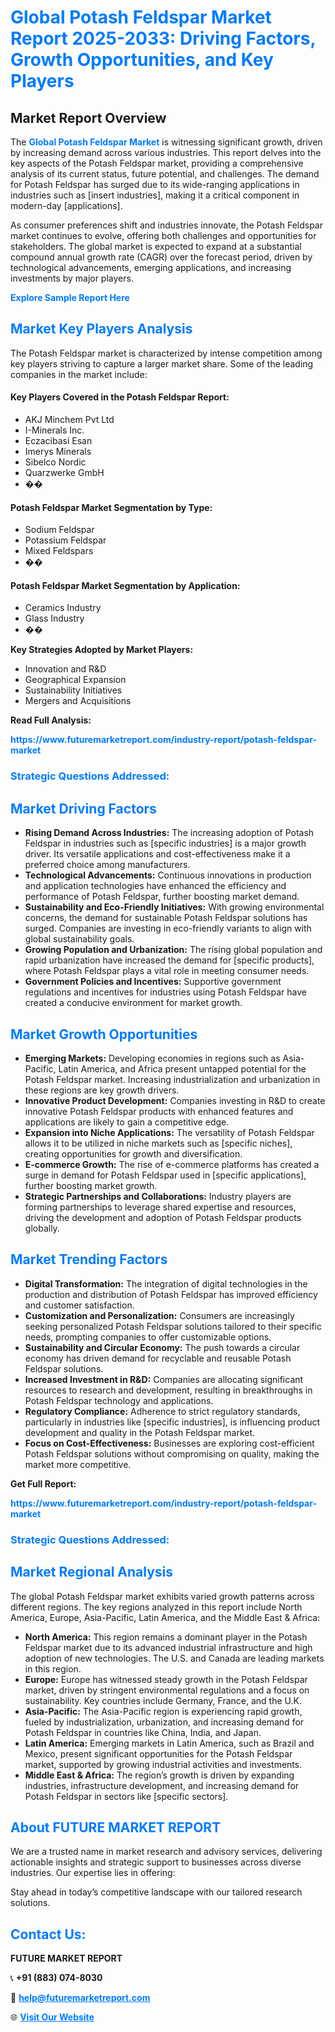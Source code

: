 <h1 style="color: #007BFF;">Global Potash Feldspar Market Report 2025-2033: Driving Factors, Growth Opportunities, and Key Players</h1>

<section id="overview">
<h2>Market Report Overview</h2>
<p>The <a href="https://www.futuremarketreport.com/industry-report/potash-feldspar-market" style="color: #007BFF; text-decoration: none;"><strong>Global Potash Feldspar Market</strong></a> is witnessing significant growth, driven by increasing demand across various industries. This report delves into the key aspects of the Potash Feldspar market, providing a comprehensive analysis of its current status, future potential, and challenges. The demand for Potash Feldspar has surged due to its wide-ranging applications in industries such as [insert industries], making it a critical component in modern-day [applications].</p>
<p>As consumer preferences shift and industries innovate, the Potash Feldspar market continues to evolve, offering both challenges and opportunities for stakeholders. The global market is expected to expand at a substantial compound annual growth rate (CAGR) over the forecast period, driven by technological advancements, emerging applications, and increasing investments by major players.</p>
</section>

<section id="overview">
<p><a href="https://www.futuremarketreport.com/request-sample/reportId=118354" style="color: #007BFF; text-decoration: none;"><strong>Explore Sample Report Here</strong></a></p>
</section>

<section id="key-players">
<h2 style="color: #007BFF;">Market Key Players Analysis</h2>
<p>The Potash Feldspar market is characterized by intense competition among key players striving to capture a larger market share. Some of the leading companies in the market include:</p>
<h4>Key Players Covered in the Potash Feldspar Report:</h4>
<ul><li>AKJ Minchem Pvt Ltd</li><li>I-Minerals Inc.</li><li>Eczacibasi Esan</li><li>Imerys Minerals</li><li>Sibelco Nordic</li><li>Quarzwerke GmbH</li><li>��</li></ul>
<h4>Potash Feldspar Market Segmentation by Type:</h4>
<ul><li>Sodium Feldspar</li><li>Potassium Feldspar</li><li>Mixed Feldspars</li><li>��</li></ul>

<h4>Potash Feldspar Market Segmentation by Application:</h4>
<ul><li>Ceramics Industry</li><li>Glass Industry</li><li>��</li></ul>
<p><strong>Key Strategies Adopted by Market Players:</strong></p>
<ul>
<li>Innovation and R&D</li>
<li>Geographical Expansion</li>
<li>Sustainability Initiatives</li>
<li>Mergers and Acquisitions</li>
</ul>
</section>

<section>
<p><strong>Read Full Analysis: </strong></p><a href="https://www.futuremarketreport.com/industry-report/potash-feldspar-market" style="color: #007BFF; text-decoration: none;"><strong>https://www.futuremarketreport.com/industry-report/potash-feldspar-market</strong></a>
<h3 style="color: #007BFF;">Strategic Questions Addressed:</h3>
</section>

<section id="driving-factors">
<h2 style="color: #007BFF;">Market Driving Factors</h2>
<ul>
<li><strong>Rising Demand Across Industries:</strong> The increasing adoption of Potash Feldspar in industries such as [specific industries] is a major growth driver. Its versatile applications and cost-effectiveness make it a preferred choice among manufacturers.</li>
<li><strong>Technological Advancements:</strong> Continuous innovations in production and application technologies have enhanced the efficiency and performance of Potash Feldspar, further boosting market demand.</li>
<li><strong>Sustainability and Eco-Friendly Initiatives:</strong> With growing environmental concerns, the demand for sustainable Potash Feldspar solutions has surged. Companies are investing in eco-friendly variants to align with global sustainability goals.</li>
<li><strong>Growing Population and Urbanization:</strong> The rising global population and rapid urbanization have increased the demand for [specific products], where Potash Feldspar plays a vital role in meeting consumer needs.</li>
<li><strong>Government Policies and Incentives:</strong> Supportive government regulations and incentives for industries using Potash Feldspar have created a conducive environment for market growth.</li>
</ul>
</section>

<section id="growth-opportunities">
<h2 style="color: #007BFF;">Market Growth Opportunities</h2>
<ul>
<li><strong>Emerging Markets:</strong> Developing economies in regions such as Asia-Pacific, Latin America, and Africa present untapped potential for the Potash Feldspar market. Increasing industrialization and urbanization in these regions are key growth drivers.</li>
<li><strong>Innovative Product Development:</strong> Companies investing in R&D to create innovative Potash Feldspar products with enhanced features and applications are likely to gain a competitive edge.</li>
<li><strong>Expansion into Niche Applications:</strong> The versatility of Potash Feldspar allows it to be utilized in niche markets such as [specific niches], creating opportunities for growth and diversification.</li>
<li><strong>E-commerce Growth:</strong> The rise of e-commerce platforms has created a surge in demand for Potash Feldspar used in [specific applications], further boosting market growth.</li>
<li><strong>Strategic Partnerships and Collaborations:</strong> Industry players are forming partnerships to leverage shared expertise and resources, driving the development and adoption of Potash Feldspar products globally.</li>
</ul>
</section>

<section id="trending-factors">
<h2 style="color: #007BFF;">Market Trending Factors</h2>
<ul>
<li><strong>Digital Transformation:</strong> The integration of digital technologies in the production and distribution of Potash Feldspar has improved efficiency and customer satisfaction.</li>
<li><strong>Customization and Personalization:</strong> Consumers are increasingly seeking personalized Potash Feldspar solutions tailored to their specific needs, prompting companies to offer customizable options.</li>
<li><strong>Sustainability and Circular Economy:</strong> The push towards a circular economy has driven demand for recyclable and reusable Potash Feldspar solutions.</li>
<li><strong>Increased Investment in R&D:</strong> Companies are allocating significant resources to research and development, resulting in breakthroughs in Potash Feldspar technology and applications.</li>
<li><strong>Regulatory Compliance:</strong> Adherence to strict regulatory standards, particularly in industries like [specific industries], is influencing product development and quality in the Potash Feldspar market.</li>
<li><strong>Focus on Cost-Effectiveness:</strong> Businesses are exploring cost-efficient Potash Feldspar solutions without compromising on quality, making the market more competitive.</li>
</ul>
</section>

<section>
<p><strong>Get Full Report: </strong></p><a href="https://www.futuremarketreport.com/industry-report/potash-feldspar-market" style="color: #007BFF; text-decoration: none;"><strong>https://www.futuremarketreport.com/industry-report/potash-feldspar-market</strong></a>
<h3 style="color: #007BFF;">Strategic Questions Addressed:</h3>
</section>


<section id="regional-analysis">
<h2 style="color: #007BFF;">Market Regional Analysis</h2>
<p>The global Potash Feldspar market exhibits varied growth patterns across different regions. The key regions analyzed in this report include North America, Europe, Asia-Pacific, Latin America, and the Middle East & Africa:</p>
<ul>
<li><strong>North America:</strong> This region remains a dominant player in the Potash Feldspar market due to its advanced industrial infrastructure and high adoption of new technologies. The U.S. and Canada are leading markets in this region.</li>
<li><strong>Europe:</strong> Europe has witnessed steady growth in the Potash Feldspar market, driven by stringent environmental regulations and a focus on sustainability. Key countries include Germany, France, and the U.K.</li>
<li><strong>Asia-Pacific:</strong> The Asia-Pacific region is experiencing rapid growth, fueled by industrialization, urbanization, and increasing demand for Potash Feldspar in countries like China, India, and Japan.</li>
<li><strong>Latin America:</strong> Emerging markets in Latin America, such as Brazil and Mexico, present significant opportunities for the Potash Feldspar market, supported by growing industrial activities and investments.</li>
<li><strong>Middle East & Africa:</strong> The region’s growth is driven by expanding industries, infrastructure development, and increasing demand for Potash Feldspar in sectors like [specific sectors].</li>
</ul>
</section>

<footer>
<h2 style="color: #007BFF;">About FUTURE MARKET REPORT</h2>
<p>We are a trusted name in market research and advisory services, delivering actionable insights and strategic support to businesses across diverse industries. Our expertise lies in offering:</p>

<p>Stay ahead in today’s competitive landscape with our tailored research solutions.</p>

<h2 style="color: #007BFF;">Contact Us:</h2>
<p><strong>FUTURE MARKET REPORT</strong></p>
<p>📞 <strong>+91 (883) 074-8030</strong></p>
<p>📧 <strong><a href="mailto:help@futuremarketreport.com" style="color: #007BFF;">help@futuremarketreport.com</a></strong></p>
<p>🌐 <strong><a href="https://www.futuremarketreport.com/" style="color: #007BFF;">Visit Our Website</a></strong></p>
</footer>